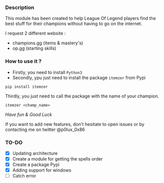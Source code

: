 ### Description 

This module has been created to help League Of Legend players find the best stuff for their champions without having to go on the internet.

I request 2 different website : 

- champions.gg (items & mastery's)
- op.gg (starting skills)

### How to use it ? 

- Firstly, you need to install `Python3`
- Secondly, ypu just need to install the package `itemzer` from Pypi

`pip install itemzer`

Thirdly, you just need to call the package with the name of your champion.

`itemzer <champ_name>`

*Have fun & Good Luck*

If you want to add new features, don't hesitate to open issues or by contacting me on twitter @p0lux_0x86



### TO-DO

- [X] Updating architecture
- [X] Create a module for getting the spells order
- [X] Create a package Pypi
- [X] Adding support for windows
- [ ] Catch error 